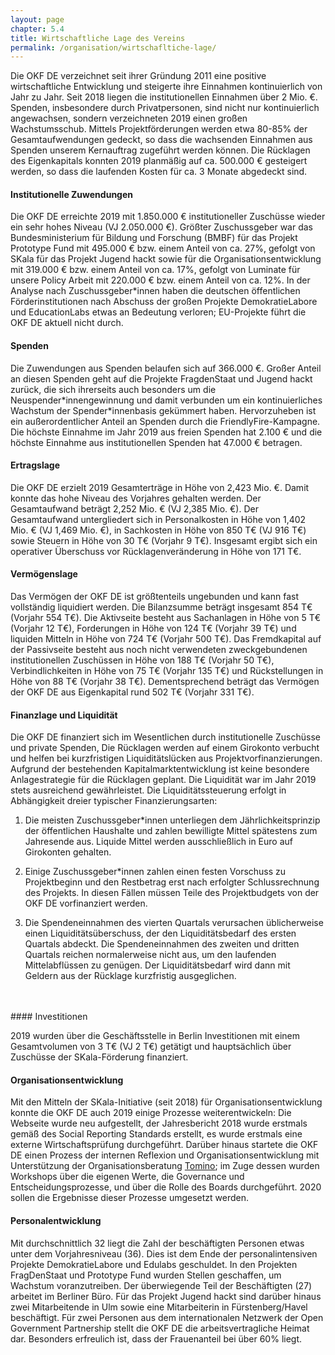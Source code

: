 ```yaml
---
layout: page
chapter: 5.4
title: Wirtschaftliche Lage des Vereins
permalink: /organisation/wirtschafltiche-lage/
---
```



Die OKF DE verzeichnet seit ihrer Gründung 2011 eine positive wirtschaftliche Entwicklung und steigerte ihre Einnahmen kontinuierlich von Jahr zu Jahr. Seit 2018 liegen die institutionellen Einnahmen über 2 Mio. €. Spenden, insbesondere durch Privatpersonen, sind nicht nur kontinuierlich angewachsen, sondern verzeichneten 2019 einen großen Wachstumsschub. Mittels Projektförderungen werden etwa 80-85% der Gesamtaufwendungen gedeckt, so dass die wachsenden Einnahmen aus Spenden unserem Kernauftrag zugeführt werden können. Die Rücklagen des Eigenkapitals konnten 2019 planmäßig auf ca. 500.000 € gesteigert werden, so dass die laufenden Kosten für ca. 3 Monate abgedeckt sind.

#### Institutionelle Zuwendungen

Die OKF DE erreichte 2019 mit  1.850.000 € institutioneller Zuschüsse wieder ein sehr hohes Niveau  (VJ 2.050.000 €). Größter Zuschussgeber war das Bundesministerium für Bildung und Forschung (BMBF) für das Projekt Prototype Fund mit 495.000 € bzw. einem Anteil von ca. 27%, gefolgt von SKala für das Projekt Jugend hackt sowie für die Organisationsentwicklung mit 319.000 € bzw. einem Anteil von ca. 17%, gefolgt von Luminate für unsere Policy Arbeit mit 220.000 € bzw. einem Anteil von ca. 12%. In der Analyse nach Zuschussgeber\*innen haben die deutschen öffentlichen Förderinstitutionen nach Abschuss der großen Projekte DemokratieLabore und EducationLabs etwas an Bedeutung verloren; EU-Projekte führt die OKF DE aktuell nicht durch.

#### Spenden

Die Zuwendungen aus Spenden belaufen sich auf 366.000 €. Großer Anteil an diesen Spenden geht auf die Projekte FragdenStaat und Jugend hackt zurück, die sich ihrerseits auch besonders um die Neuspender*innengewinnung und damit verbunden um ein kontinuierliches Wachstum der Spender\*innenbasis gekümmert haben. Hervorzuheben ist ein außerordentlicher Anteil an Spenden durch die FriendlyFire-Kampagne. Die höchste Einnahme im Jahr 2019 aus freien Spenden hat 2.100 € und die höchste Einnahme aus institutionellen Spenden hat 47.000 € betragen. 

#### Ertragslage

Die OKF DE erzielt 2019 Gesamterträge in Höhe von 2,423 Mio. €. Damit konnte das hohe Niveau des Vorjahres gehalten werden. Der Gesamtaufwand beträgt 2,252 Mio. € (VJ 2,385 Mio. €). Der Gesamtaufwand untergliedert sich in Personalkosten in Höhe von 1,402 Mio. € (VJ 1,469 Mio. €), in Sachkosten in Höhe von 850 T€ (VJ 916 T€) sowie Steuern in Höhe von 30 T€ (Vorjahr 9 T€). Insgesamt ergibt sich ein operativer Überschuss vor Rücklagenveränderung in Höhe von 171 T€. 

#### Vermögenslage

Das Vermögen der OKF DE ist größtenteils ungebunden und kann fast vollständig liquidiert werden. Die Bilanzsumme beträgt insgesamt 854 T€ (Vorjahr 554 T€). Die Aktivseite besteht aus Sachanlagen in Höhe von 5 T€ (Vorjahr 12 T€), Forderungen in Höhe von 124 T€ (Vorjahr 39 T€) und liquiden Mitteln in Höhe von 724 T€ (Vorjahr 500 T€). Das Fremdkapital auf der Passivseite besteht aus noch nicht verwendeten zweckgebundenen institutionellen Zuschüssen in Höhe von 188 T€ (Vorjahr 50 T€), Verbindlichkeiten in Höhe von 75 T€ (Vorjahr 135 T€) und Rückstellungen in Höhe von 88 T€ (Vorjahr 38 T€). Dementsprechend beträgt das Vermögen der OKF DE aus Eigenkapital rund 502 T€ (Vorjahr 331 T€).

#### Finanzlage und Liquidität

Die OKF DE finanziert sich im Wesentlichen durch institutionelle Zuschüsse und private Spenden, Die Rücklagen werden auf einem Girokonto verbucht und helfen bei kurzfristigen Liquiditätslücken aus Projektvorfinanzierungen. Aufgrund der bestehenden Kapitalmarktentwicklung ist keine besondere Anlagestrategie für die Rücklagen geplant. Die Liquidität war im Jahr 2019 stets ausreichend gewährleistet. Die Liquiditätssteuerung erfolgt in Abhängigkeit dreier typischer Finanzierungsarten:

1. Die meisten Zuschussgeber\*innen unterliegen dem Jährlichkeitsprinzip der öffentlichen Haushalte und zahlen bewilligte Mittel spätestens zum Jahresende aus. Liquide Mittel werden ausschließlich in Euro auf Girokonten gehalten.

2. Einige Zuschussgeber\*innen zahlen einen festen Vorschuss zu Projektbeginn und den Restbetrag erst nach erfolgter Schlussrechnung des Projekts. In diesen Fällen müssen Teile des Projektbudgets von der OKF DE vorfinanziert werden.

3. Die Spendeneinnahmen des vierten Quartals verursachen üblicherweise einen Liquiditätsüberschuss, der den Liquiditätsbedarf des ersten Quartals abdeckt. Die Spendeneinnahmen des zweiten und dritten Quartals reichen normalerweise nicht aus, um den laufenden Mittelabflüssen zu genügen. Der Liquiditätsbedarf wird dann mit Geldern aus der Rücklage kurzfristig ausgeglichen.
<br>
<br>
#### Investitionen

2019 wurden über die Geschäftsstelle in Berlin Investitionen mit einem Gesamtvolumen von 3 T€ (VJ 2 T€) getätigt und hauptsächlich über Zuschüsse der SKala-Förderung finanziert.

#### Organisationsentwicklung

Mit den Mitteln der SKala-Initiative (seit 2018) für Organisationsentwicklung konnte die OKF DE auch 2019 einige Prozesse weiterentwickeln: Die Webseite wurde neu aufgestellt, der Jahresbericht 2018 wurde erstmals gemäß des Social Reporting Standards erstellt, es wurde erstmals eine externe Wirtschaftsprüfung durchgeführt. Darüber hinaus startete die OKF DE einen Prozess der internen Reflexion und Organisationsentwicklung mit Unterstützung der Organisationsberatung [Tomino](http://tomino.de/); im Zuge dessen wurden Workshops über die eigenen Werte, die Governance und Entscheidungsprozesse, und über die Rolle des Boards durchgeführt. 2020 sollen die Ergebnisse dieser Prozesse umgesetzt werden. 

#### Personalentwicklung

Mit durchschnittlich 32 liegt die Zahl der beschäftigten Personen etwas unter dem Vorjahresniveau (36). Dies ist dem Ende der personalintensiven Projekte DemokratieLabore und Edulabs geschuldet. In den Projekten FragDenStaat und Prototype Fund wurden Stellen geschaffen, um Wachstum voranzutreiben. Der überwiegende Teil der Beschäftigten (27) arbeitet im Berliner Büro. Für das Projekt Jugend hackt sind darüber hinaus zwei Mitarbeitende in Ulm sowie eine Mitarbeiterin in Fürstenberg/Havel beschäftigt. Für zwei Personen aus dem internationalen Netzwerk der Open Government Partnership stellt die OKF DE die arbeitsvertragliche Heimat dar. Besonders erfreulich ist, dass der Frauenanteil bei über 60% liegt. 
